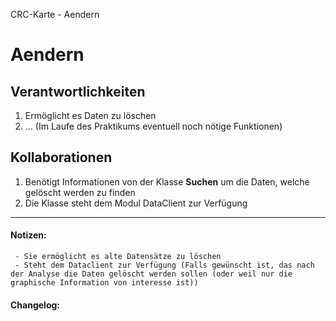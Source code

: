 CRC-Karte - Aendern

# Aendern
## Verantwortlichkeiten
<!-- Wissen, welches verwaltet und angeboten wird, Aktion die angeboten werden, öffentliche Leistung -->
<!-- "Walkthrough" -> Szenarien zur Anwendung des Systems -->
<!-- Nichts, was eine andere Klasse machen könnte -->
<!-- Die Sachen die die Klasse macht -> keiner anderen Klasse geben -->
<!-- zentrale Verantwortlichkeiten vs verteilt -->
1. Ermöglicht es Daten zu löschen
2. ... (Im Laufe des Praktikums eventuell noch nötige Funktionen)

## Kollaborationen
<!-- Kann die Klasse die Verantwortlichkeiten selbstädnig erfüllen? Was benötigt sie von welcher Klasse? -->
<!-- Was weiß die Klasse? Welche anderen Klassen benötigen die Informationen? -->
1. Benötigt Informationen von der Klasse **Suchen** um die Daten, welche gelöscht werden zu finden
2. Die Klasse steht dem Modul DataClient zur Verfügung

---
#### Notizen:
<!-- Hier Notizen zum Denkprozess, Hintergrundgedanken, Klarstellungen hinzufügen  -->
     - Sie ermöglicht es alte Datensätze zu löschen
     - Steht dem Dataclient zur Verfügung (Falls gewünscht ist, das nach der Analyse die Daten gelöscht werden sollen (oder weil nur die graphische Information von interesse ist))

#### Changelog:
<!-- Hier eventuelle Abänderungen dokumentieren -->
